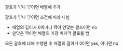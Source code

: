 괄호가 '('나 '['이면 배열에 추가

괄호가 ')'나 ']'이면 조건에 따라 나뉨

  - 배열의 길이가 0이거나 짝이 안맞는 괄호이면 no
  - 알맞은 짝이면 배열의 가장 마지막 괄호를 뺌

모든 괄호에 대해 수행한 후 배열의 길이가 0이면 yes, 아니면 no
